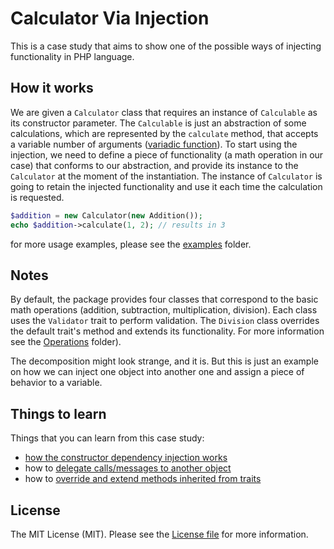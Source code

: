 # Calculator Via Injection

This is a case study that aims to show one of the possible ways of injecting functionality in PHP language.


## How it works
 
We are given a `Calculator` class that requires an instance of `Calculable` as its constructor parameter. The
`Calculable` is just an abstraction of some calculations, which are represented by the `calculate` method, that
accepts a variable number of arguments ([variadic function](https://en.wikipedia.org/wiki/Variadic_function)). To
start using the injection, we need to define a piece of functionality (a math operation in our case) that conforms
to our abstraction, and provide its instance to the `Calculator` at the moment of the instantiation. The instance
of `Calculator` is going to retain the injected functionality and use it each time the calculation is requested.

```php
$addition = new Calculator(new Addition());
echo $addition->calculate(1, 2); // results in 3
```
for more usage examples, please see the [examples](examples/) folder.


## Notes

By default, the package provides four classes that correspond to the basic math operations (addition, subtraction,
multiplication, division). Each class uses the `Validator` trait to perform validation. The `Division` class overrides
the default trait's method and extends its functionality. For more information see the [Operations](src/Operations/) folder).

The decomposition might look strange, and it is. But this is just an example on how we can inject one object into another one
and assign a piece of behavior to a variable.


## Things to learn

[//]: # (@todo don't forget to update the line numbers)
Things that you can learn from this case study:
- [how the constructor dependency injection works](src/Calculator.php#L19)
- how to [delegate calls/messages to another object](src/Calculator.php#L34)
- how to [override and extend methods inherited from traits](src/Operations/Division.php#L30)


## License

The MIT License (MIT). Please see the [License file](LICENSE.md) for more information.
